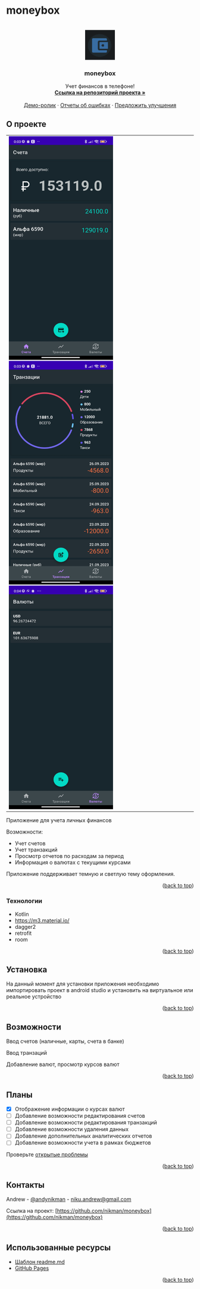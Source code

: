 # moneybox
<a name="readme-top"></a>

<!-- PROJECT LOGO -->
<br />
<div align="center">
  <a href="https://github.com/nikman/moneybox">
    <img src="https://github.com/nikman/moneybox/blob/dev/app/src/main/assets/logo.png" alt="Logo" width="80" height="80">
  </a>

  <h3 align="center">moneybox</h3>

  <p align="center">
    Учет финансов в телефоне!
    <br />
    <a href="https://github.com/nikman/moneybox"><strong>Ссылка на репозиторий проекта »</strong></a>
    <br />
    <br />
    <a href="https://github.com/nikman/moneybox">Демо-ролик</a>
    ·
    <a href="https://github.com/nikman/moneybox/issues">Отчеты об ошибках</a>
    ·
    <a href="https://github.com/nikman/moneybox">Предложить улучшения</a>
  </p>
</div>

<!-- ABOUT THE PROJECT -->
## О проекте

<table>
  <td>
      <img src="https://github.com/nikman/moneybox/blob/dev/app/src/main/assets/2023-09-26%2000-03-42.JPG" alt="main screen" width="280" height="600">
      <img src="https://github.com/nikman/moneybox/blob/dev/app/src/main/assets/2023-09-26%2000-03-45.JPG" alt="main screen" width="280" height="600">
      <img src="https://github.com/nikman/moneybox/blob/dev/app/src/main/assets/2023-09-26%2000-04-06.JPG" alt="main screen" width="280" height="600">
  </td>
</table>

Приложение для учета личных финансов

Возможности:
* Учет счетов
* Учет транзакций
* Просмотр отчетов по расходам за период
* Информация о валютах с текущими курсами

Приложение поддерживает темную и светлую тему оформления.

<p align="right">(<a href="#readme-top">back to top</a>)</p>


### Технологии

* Kotlin
* https://m3.material.io/
* dagger2
* retrofit
* room

<p align="right">(<a href="#readme-top">back to top</a>)</p>

<!-- GETTING STARTED -->
## Установка

На данный момент для установки приложения необходимо импортировать проект в android studio и установить на виртуальное или реальное устройство


<p align="right">(<a href="#readme-top">back to top</a>)</p>



<!-- USAGE EXAMPLES -->
## Возможности

Ввод счетов (наличные, карты, счета в банке)

Ввод транзаций

Добавление валют, просмотр курсов валют

<p align="right">(<a href="#readme-top">back to top</a>)</p>


<!-- ROADMAP -->
## Планы

- [x] Отображение информации о курсах валют
- [ ] Добавление возможности редактирования счетов
- [ ] Добавление возможности редактирования транзакций
- [ ] Добавление возможности удаления данных
- [ ] Добавление дополнительных аналитических отчетов
- [ ] Добавление возможности учета в рамках бюджетов

Проверьте [открытые проблемы](https://github.com/nikman/moneybox/issues)

<p align="right">(<a href="#readme-top">back to top</a>)</p>


<!-- CONTACT -->
## Контакты

Andrew - [@andynikman](https://t.me/@andynikman) - niku.andrew@gmail.com

Ссылка на проект: [https://github.com/nikman/moneybox](https://github.com/nikman/moneybox)

<p align="right">(<a href="#readme-top">back to top</a>)</p>



<!-- ACKNOWLEDGMENTS -->
## Использованные ресурсы

* [Шаблон readme.md](https://raw.githubusercontent.com/othneildrew/Best-README-Template)
* [GitHub Pages](https://pages.github.com)

<p align="right">(<a href="#readme-top">back to top</a>)</p>
